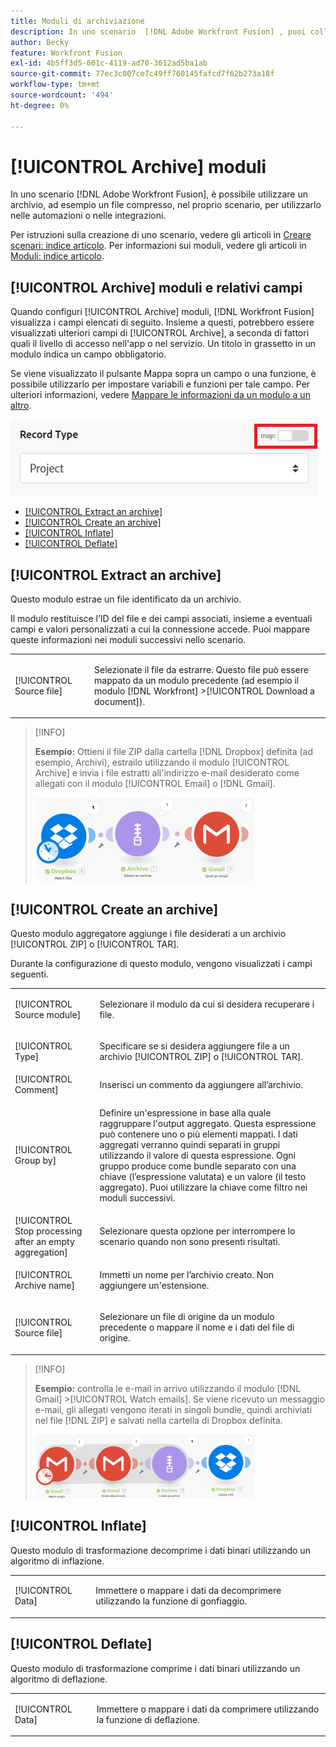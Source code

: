 ```yaml
---
title: Moduli di archiviazione
description: In uno scenario  [!DNL Adobe Workfront Fusion] , puoi collegare un archivio, ad esempio un file compresso, a più applicazioni e servizi di terze parti. Ad esempio, puoi configurare uno scenario che
author: Becky
feature: Workfront Fusion
exl-id: 4b5ff3d5-601c-4119-ad70-3612ad5ba1ab
source-git-commit: 77ec3c007ce7c49ff760145fafcd7f62b273a18f
workflow-type: tm+mt
source-wordcount: '494'
ht-degree: 0%

---
```


# [!UICONTROL Archive] moduli

In uno scenario [!DNL Adobe Workfront Fusion], è possibile utilizzare un archivio, ad esempio un file compresso, nel proprio scenario, per utilizzarlo nelle automazioni o nelle integrazioni.

Per istruzioni sulla creazione di uno scenario, vedere gli articoli in [Creare scenari: indice articolo](/help/workfront-fusion/create-scenarios/create-scenarios-toc.md). Per informazioni sui moduli, vedere gli articoli in [Moduli: indice articolo](/help/workfront-fusion/references/modules/modules-toc.md).

## [!UICONTROL Archive] moduli e relativi campi

Quando configuri [!UICONTROL Archive] moduli, [!DNL Workfront Fusion] visualizza i campi elencati di seguito. Insieme a questi, potrebbero essere visualizzati ulteriori campi di [!UICONTROL Archive], a seconda di fattori quali il livello di accesso nell&#39;app o nel servizio. Un titolo in grassetto in un modulo indica un campo obbligatorio.

Se viene visualizzato il pulsante Mappa sopra un campo o una funzione, è possibile utilizzarlo per impostare variabili e funzioni per tale campo. Per ulteriori informazioni, vedere [Mappare le informazioni da un modulo a un altro](/help/workfront-fusion/create-scenarios/map-data/map-data-from-one-to-another.md).

![Attiva/Disattiva mappa](/help/workfront-fusion/references/apps-and-modules/assets/map-toggle-350x74.png)

* [[!UICONTROL Extract an archive]](#extract-an-archive)
* [[!UICONTROL Create an archive]](#create-an-archive)
* [[!UICONTROL Inflate]](#inflate)
* [[!UICONTROL Deflate]](#deflate)

## [!UICONTROL Extract an archive]

Questo modulo estrae un file identificato da un archivio.

Il modulo restituisce l’ID del file e dei campi associati, insieme a eventuali campi e valori personalizzati a cui la connessione accede. Puoi mappare queste informazioni nei moduli successivi nello scenario.

<table style="table-layout:auto">
 <col> 
 <col> 
 <tbody> 
  <tr> 
   <td>[!UICONTROL Source file]</td> 
   <td> <p> Selezionate il file da estrarre. Questo file può essere mappato da un modulo precedente (ad esempio il modulo [!DNL Workfront] &gt;[!UICONTROL Download a document]).</p>  </td> 
  </tr> 
 </tbody> 
</table>

>[!INFO]
>
>**Esempio:** Ottieni il file ZIP dalla cartella [!DNL Dropbox] definita (ad esempio, Archivi), estrailo utilizzando il modulo [!UICONTROL Archive] e invia i file estratti all&#39;indirizzo e-mail desiderato come allegati con il modulo [!UICONTROL Email] o [!DNL Gmail].
>
>![](/help/workfront-fusion/references/apps-and-modules/assets/example-dropbox-350x134.png)

## [!UICONTROL Create an archive]

Questo modulo aggregatore aggiunge i file desiderati a un archivio [!UICONTROL ZIP] o [!UICONTROL TAR].

Durante la configurazione di questo modulo, vengono visualizzati i campi seguenti.

<table style="table-layout:auto"> 
 <col> 
 <col> 
 <tbody> 
  <tr> 
   <td>[!UICONTROL Source module]</td> 
   <td> <p> Selezionare il modulo da cui si desidera recuperare i file.</p> </td> 
  </tr> 
  <tr> 
   <td>[!UICONTROL Type] </td> 
   <td> <p>Specificare se si desidera aggiungere file a un archivio [!UICONTROL ZIP] o [!UICONTROL TAR].</p> </td> 
  </tr> 
  <tr> 
   <td>[!UICONTROL Comment]</td> 
   <td>Inserisci un commento da aggiungere all’archivio.</td> 
  </tr> 
  <tr> 
   <td>[!UICONTROL Group by]</td> 
   <td> <p>Definire un'espressione in base alla quale raggruppare l'output aggregato. Questa espressione può contenere uno o più elementi mappati. I dati aggregati verranno quindi separati in gruppi utilizzando il valore di questa espressione. Ogni gruppo produce come bundle separato con una chiave (l’espressione valutata) e un valore (il testo aggregato). Puoi utilizzare la chiave come filtro nei moduli successivi.</p> </td> 
  </tr> 
  <tr> 
   <td>[!UICONTROL Stop processing after an empty aggregation]</td> 
   <td>Selezionare questa opzione per interrompere lo scenario quando non sono presenti risultati.</td> 
  </tr> 
  <tr> 
   <td>[!UICONTROL Archive name]</td> 
   <td> <p> Immetti un nome per l’archivio creato. Non aggiungere un'estensione.</p> </td> 
  </tr> 
  <tr> 
   <td>[!UICONTROL Source file]</td> 
   <td> <p>Selezionare un file di origine da un modulo precedente o mappare il nome e i dati del file di origine.</p> </td> 
  </tr> 
 </tbody> 
</table>

>[!INFO]
>
>**Esempio:** controlla le e-mail in arrivo utilizzando il modulo [!DNL Gmail] >[!UICONTROL Watch emails]. Se viene ricevuto un messaggio e-mail, gli allegati vengono iterati in singoli bundle, quindi archiviati nel file [!DNL ZIP] e salvati nella cartella di Dropbox definita.
>
>![](/help/workfront-fusion/references/apps-and-modules/assets/example-gmail-350x102.png)

## [!UICONTROL Inflate]

Questo modulo di trasformazione decomprime i dati binari utilizzando un algoritmo di inflazione.

<table style="table-layout:auto">
 <col> 
 <col> 
 <tbody> 
  <tr> 
   <td>[!UICONTROL Data] </td> 
   <td> <p>Immettere o mappare i dati da decomprimere utilizzando la funzione di gonfiaggio.</p> </td> 
  </tr> 
 </tbody> 
</table>

## [!UICONTROL Deflate]

Questo modulo di trasformazione comprime i dati binari utilizzando un algoritmo di deflazione.

<table style="table-layout:auto">
 <col> 
 <col> 
 <tbody> 
  <tr> 
   <td>[!UICONTROL Data] </td> 
   <td> <p>Immettere o mappare i dati da comprimere utilizzando la funzione di deflazione.</p> </td> 
  </tr> 
 </tbody> 
</table>
